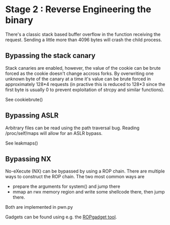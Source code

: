 # Stage 2 : Reverse Engineering the binary

There's a classic stack based buffer overflow in the function receiving the request. Sending a little more than 4096 bytes will crash the child process.

## Bypassing the stack canary

Stack canaries are enabled, however, the value of the cookie can be brute forced as the cookie doesn't change accross forks.
By overwriting one unknown byte of the canary at a time it's value can be brute forced in approximately 128\*4 requests (in practive this is reduced to 128\*3 since the first byte is usually 0 to prevent exploitation of strcpy and similar functions).

See cookiebrute()

## Bypassing ASLR

Arbitrary files can be read using the path traversal bug. Reading /proc/self/maps will allow for an ASLR bypass.

See leakmaps()

## Bypassing NX

No-eXecute (NX) can be bypassed by using a ROP chain.
There are multiple ways to construct the ROP chain. The two most common ways are

- prepare the arguments for system() and jump there
- mmap an rwx memory region and write some shellcode there, then jump there.

Both are implemented in pwn.py

Gadgets can be found using e.g. the [ROPgadget tool](https://github.com/JonathanSalwan/ROPgadget).
